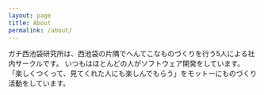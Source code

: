 ```yaml
---
layout: page
title: About
permalink: /about/
---
```


ガチ西池袋研究所は、西池袋の片隅でへんてこなものづくりを行う5人による社内サークルです。
いつもはほとんどの人がソフトウェア開発をしています。
「楽しくつくって、見てくれた人にも楽しんでもらう」をモットーにものづくり活動をしています。
